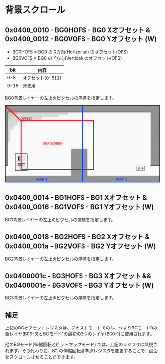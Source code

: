 # 背景スクロール

## 0x0400_0010 - BG0HOFS - BG0 Xオフセット & 0x0400_0012 - BG0VOFS - BG0 Yオフセット (W)

- BG0HOFS = BG0 の X方向(Horizontal) のオフセット(OFS)
- BG0VOFS = BG0 の Y方向(Vertical) のオフセット(OFS)

 bit  |  内容
---- | ----
0-8 | オフセット(0-511)
9-15 | 未使用

BG0背景レイヤーの左上のピクセルの座標を指定します。

![offset](../img/scroll.jpg)

## 0x0400_0014 - BG1HOFS - BG1 Xオフセット & 0x0400_0016 - BG1VOFS - BG1 Yオフセット (W)

BG1背景レイヤーの左上のピクセルの座標を指定します。

## 0x0400_0018 - BG2HOFS - BG2 Xオフセット & 0x0400_001a - BG2VOFS - BG2 Yオフセット (W)

BG2背景レイヤーの左上のピクセルの座標を指定します。

## 0x0400001c - BG3HOFS - BG3 Xオフセット && 0x0400001e - BG3VOFS - BG3 Yオフセット (W)

BG3背景レイヤーの左上のピクセルの座標を指定します。

## 補足

上記のBGオフセットレジスタは、テキストモードでのみ、つまりBGモード0の全レイヤ(BG0-3)とBGモード1の最初の2つのレイヤ(BG0-1)に使用されます。

他のBGモード(伸縮回転とビットマップモード) では、上記のレジスタは無視されます。その代わりに、BG の伸縮回転基準点レジスタを変更することで、画面をスクロールさせることができます。

